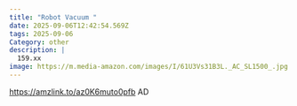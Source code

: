 ```yaml
---
title: "Robot Vacuum "
date: 2025-09-06T12:42:54.569Z
tags: 2025-09-06
Category: other
description: |
  159.xx
image: https://m.media-amazon.com/images/I/61U3Vs31B3L._AC_SL1500_.jpg
---
```

https://amzlink.to/az0K6muto0pfb
AD